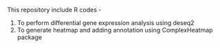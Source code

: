 This repository include R codes -
1. To perform differential gene expression analysis using deseq2
2. To generate heatmap and adding annotation using ComplexHeatmap package
